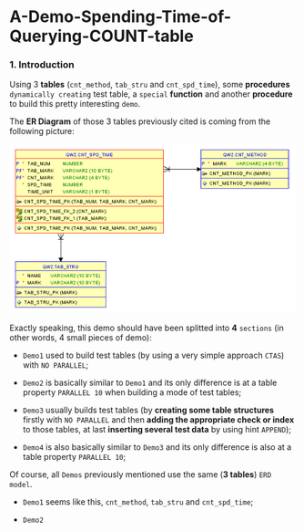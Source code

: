# A-Demo-Spending-Time-of-Querying-COUNT-table

### 1. Introduction

Using 3 **tables** (`cnt_method`, `tab_stru` and `cnt_spd_time`), some **procedures** `dynamically creating` test table, a `special` **function** and another **procedure** to build this pretty interesting `demo`.

The **ER Diagram** of those 3 tables previously cited is coming from the following picture:

![Image_text](https://github.com/guestart/A-Demo-Spending-Time-of-Querying-COUNT-table/blob/master/picture/ERD.png)

Exactly speaking, this demo should have been splitted into **4** `sections` (in other words, 4 small pieces of demo):

- `Demo1` used to build test tables (by using a very simple approach `CTAS`) with `NO PARALLEL`;

- `Demo2` is basically similar to `Demo1` and its only difference is at a table property `PARALLEL 10` when building a mode of test tables;

- `Demo3` usually builds test tables (by **creating some table structures** firstly with `NO PARALLEL` and then **adding the appropriate check or index** to those tables, at last **inserting several test data** by using hint `APPEND`);

- `Demo4` is also basically similar to `Demo3` and its only difference is also at a table property `PARALLEL 10`;

Of course, all `Demos` previously mentioned use the same (**3 tables**) `ERD model`.

- `Demo1` seems like this, `cnt_method`, `tab_stru` and `cnt_spd_time`;

- `Demo2` 


